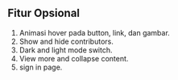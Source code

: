 ## Fitur Opsional

1. Animasi hover pada button, link, dan gambar.
2. Show and hide contributors.
3. Dark and light mode switch.
4. View more and collapse content.
5. sign in page.
